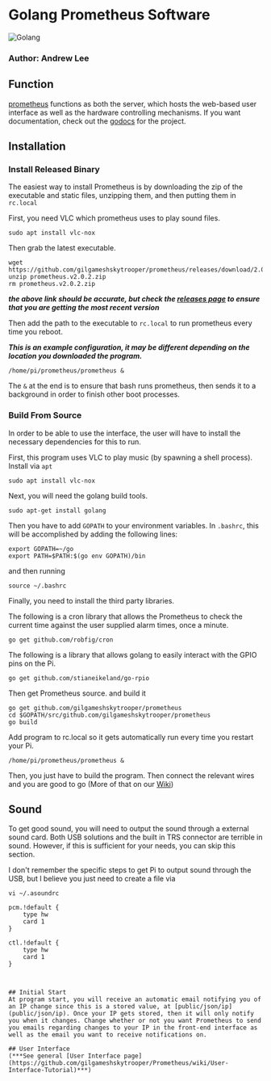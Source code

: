# Golang Prometheus Software

![Golang](https://68.media.tumblr.com/93601f0c11deeb9189b152096ffe8ec3/tumblr_ormg9e9Zr51s5a4bko1_1280.png)

### Author: Andrew Lee

## Function
[prometheus](prometheus.go) functions as both the server, which hosts the web-based user interface as well as the hardware controlling mechanisms. If you want documentation, check out the [godocs](https://godoc.org/github.com/gilgameshskytrooper/prometheus) for the project.

## Installation

### Install Released Binary

The easiest way to install Prometheus is by downloading the zip of the executable and static files, unzipping them, and then putting them in `rc.local`

First, you need VLC which prometheus uses to play sound files.

```
sudo apt install vlc-nox
```

Then grab the latest executable.

```
wget https://github.com/gilgameshskytrooper/prometheus/releases/download/2.0.2/prometheus.v2.0.2.zip
unzip prometheus.v2.0.2.zip
rm prometheus.v2.0.2.zip
```

***the above link should be accurate, but check the [releases page](https://github.com/gilgameshskytrooper/prometheus/releases) to ensure that you are getting the most recent version***

Then add the path to the executable to `rc.local` to run prometheus every time you reboot.

***This is an example configuration, it may be different depending on the location you downloaded the program.***

```
/home/pi/prometheus/prometheus &
```

The `&` at the end is to ensure that bash runs prometheus, then sends it to a background in order to finish other boot processes.

### Build From Source
In order to be able to use the interface, the user will have to install the necessary dependencies for this to run.

First, this program uses VLC to play music (by spawning a shell process). Install via `apt`

```
sudo apt install vlc-nox
```

Next, you will need the golang build tools.

```
sudo apt-get install golang
```

Then you have to add `GOPATH` to your environment variables. In `.bashrc`, this will be accomplished by adding the following lines:

```
export GOPATH=~/go
export PATH=$PATH:$(go env GOPATH)/bin
```

and then running

```
source ~/.bashrc
```

Finally, you need to install the third party libraries.

The following is a cron library that allows the Prometheus to check the current time against the user supplied alarm times, once a minute.

```
go get github.com/robfig/cron
```

The following is a library that allows golang to easily interact with the GPIO pins on the Pi.

```
go get github.com/stianeikeland/go-rpio
```

Then get Prometheus source. and build it
```
go get github.com/gilgameshskytrooper/prometheus
cd $GOPATH/src/github.com/gilgameshskytrooper/prometheus
go build
```


Add program to rc.local so it gets automatically run every time you restart your Pi.
```
/home/pi/prometheus/prometheus &
```

Then, you just have to build the program. Then connect the relevant wires and you are good to go (More of that on our [Wiki](https://github.com/gilgameshskytrooper/Prometheus/wiki/Hardware-Set-Up))


## Sound
To get good sound, you will need to output the sound through a external sound card. Both USB solutions and the built in TRS connector are terrible in sound. However, if this is sufficient for your needs, you can skip this section.

I don't remember the specific steps to get Pi to output sound through the USB, but I believe you just need to create a file via

```
vi ~/.asoundrc

pcm.!default {
    type hw
    card 1
}

ctl.!default {
    type hw
    card 1
}



## Initial Start
At program start, you will receive an automatic email notifying you of an IP change since this is a stored value, at [public/json/ip](public/json/ip). Once your IP gets stored, then it will only notify you when it changes. Change whether or not you want Prometheus to send you emails regarding changes to your IP in the front-end interface as well as the email you want to receive notifications on.

## User Interface
(***See general [User Interface page](https://github.com/gilgameshskytrooper/Prometheus/wiki/User-Interface-Tutorial)***)
